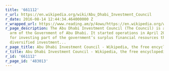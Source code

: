 ```yaml
---
title: '661112'
r_url: https://en.wikipedia.org/wiki/Abu_Dhabi_Investment_Council
r_date: 2016-08-14 12:44:34.464000000 Z
r_wrapped_url: https://www.reading.am/p/4owu/https://en.wikipedia.org/wiki/Abu_Dhabi_Investment_Council
r_page_description: The Abu Dhabi Investment Council (The Council) is an investment
  arm of the Government of Abu Dhabi. It started operations in April 2007 and is responsible
  for investing part of the government’s surplus financial resources through a globally
  diversified investment...
r_page_title: Abu Dhabi Investment Council - Wikipedia, the free encyclopedia
r_title: Abu Dhabi Investment Council - Wikipedia, the free encyclopedia
r_id: '661112'
r_page_id: '483013'
---
```


